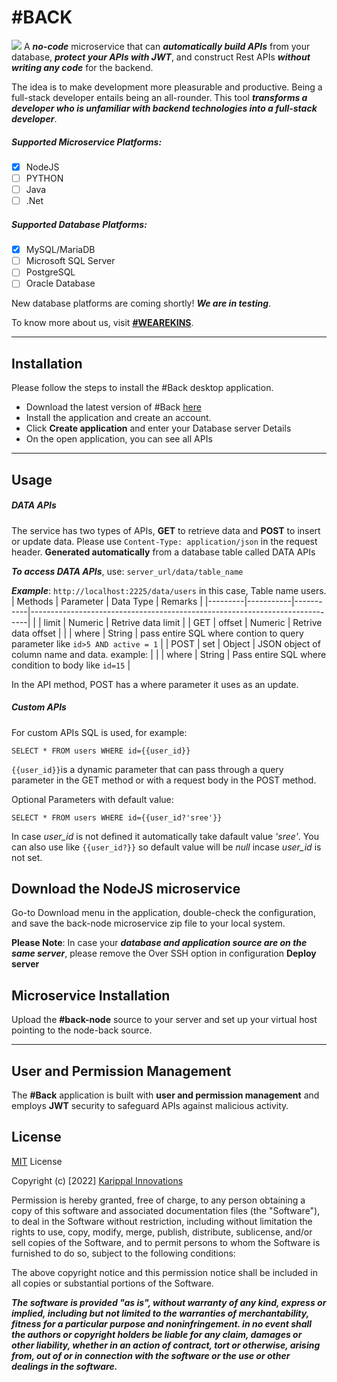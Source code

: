 # #BACK
![](https://karippal.in/wp-content/uploads/2022/06/Screenshot-2022-06-16-at-2.52.17-PM.png)
A ***no-code*** microservice that can ***automatically build APIs*** from your database, ***protect your APIs with JWT***, and construct Rest APIs ***without writing any code*** for the backend.

The idea is to make development more pleasurable and productive. Being a full-stack developer entails being an all-rounder. This tool ***transforms a developer who is unfamiliar with backend technologies into a full-stack developer***.

##### Supported Microservice Platforms:
- [x] NodeJS
- [ ]  PYTHON
- [ ] Java
- [ ] .Net 

##### Supported Database Platforms:
- [x] MySQL/MariaDB 
- [ ] Microsoft SQL Server
- [ ] PostgreSQL
- [ ] Oracle Database

New database platforms are coming shortly! ***We are in testing***.

To know more about us, visit [**#WEAREKINS**](https://karippal.in/).

------

## Installation
Please follow the steps to install the #Back desktop application.
* Download the latest version of #Back [here](https://github.com/WeAreKins/BackNode/releases/latest)
* Install the application and create an account.
* Click **Create application** and enter your Database server Details
* On the open application, you can see all APIs

------

## Usage
##### *DATA APIs*
The service has two types of APIs, **GET** to retrieve data and **POST** to insert or update data. Please use `Content-Type: application/json` in the request header.
**Generated automatically** from a database table called DATA APIs

***To access DATA APIs***, use: `server_url/data/table_name`

***Example***: `http://localhost:2225/data/users` in this case, Table name users.
| Methods | Parameter | Data Type | Remarks                                                                     |
|---------|-----------|-----------|-----------------------------------------------------------------------------|
|      | limit     | Numeric   | Retrive data limit                                                          |
| GET        | offset    | Numeric   | Retrive data offset                                                         |
|         | where     | String    | pass entire SQL where contion to query parameter like `id>5 AND active = 1` |
| POST    | set       | Object    | JSON object of column name and data. example:                               |
|         | where     | String    | Pass entire SQL where condition to body like `id=15`                        |

In the API method, POST has a where parameter it uses as an update.
##### *Custom APIs*
For custom APIs SQL is used, for example:

`SELECT * FROM users WHERE id={{user_id}}`

`{{user_id}}`is a dynamic parameter that can pass through a query parameter in the GET method or with a request body in the POST method.

Optional Parameters with default value:

`SELECT * FROM users WHERE id={{user_id?'sree'}}`

In case _user_id_ is not defined it automatically take dafault value _'sree'_. You can also use like `{{user_id?}}` so default value will be _null_ incase _user_id_ is not set.


## Download the NodeJS microservice
Go-to Download menu in the application, double-check the configuration, and save the back-node microservice zip file to your local system.

**Please Note**: In case your ***database and application source are on the same server***, please remove the Over SSH option in configuration **Deploy server**

## Microservice Installation
Upload the **#back-node** source to your server and set up your virtual host pointing to the node-back source.

---

## User and Permission Management

The **#Back** application is built with **user and permission management** and employs **JWT** security to safeguard APIs against malicious activity.

## License
[MIT](https://choosealicense.com/licenses/mit/) License

Copyright (c) [2022] [Karippal Innovations](https://karippal.in/)

Permission is hereby granted, free of charge, to any person obtaining a copy
of this software and associated documentation files (the "Software"), to deal
in the Software without restriction, including without limitation the rights
to use, copy, modify, merge, publish, distribute, sublicense, and/or sell
copies of the Software, and to permit persons to whom the Software is
furnished to do so, subject to the following conditions:

The above copyright notice and this permission notice shall be included in all
copies or substantial portions of the Software.

***The software is provided "as is", without warranty of any kind, express or
implied, including but not limited to the warranties of merchantability,
fitness for a particular purpose and noninfringement. in no event shall the
authors or copyright holders be liable for any claim, damages or other
liability, whether in an action of contract, tort or otherwise, arising from,
out of or in connection with the software or the use or other dealings in the
software.***

